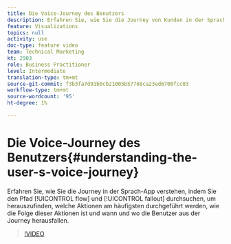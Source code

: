 ```yaml
---
title: Die Voice-Journey des Benutzers
description: Erfahren Sie, wie Sie die Journey von Kunden in der Sprach-App verstehen können, indem Sie sich den Fließpfad ansehen und herausfinden, um herauszufinden, welche Aktionen am häufigsten durchgeführt werden, wie die Reihenfolge dieser Aktionen abläuft und wann und wo Benutzer von der Journey ausgeschlossen werden.
feature: Visualizations
topics: null
activity: use
doc-type: feature video
team: Technical Marketing
kt: 2903
role: Business Practitioner
level: Intermediate
translation-type: tm+mt
source-git-commit: f3b3fa7d91b0cb21005b57768ca23ed6700fcc03
workflow-type: tm+mt
source-wordcount: '95'
ht-degree: 1%

---
```



# Die Voice-Journey des Benutzers{#understanding-the-user-s-voice-journey}

Erfahren Sie, wie Sie die Journey in der Sprach-App verstehen, indem Sie den Pfad [!UICONTROL flow] und [!UICONTROL fallout] durchsuchen, um herauszufinden, welche Aktionen am häufigsten durchgeführt werden, wie die Folge dieser Aktionen ist und wann und wo die Benutzer aus der Journey herausfallen.

>[!VIDEO](https://video.tv.adobe.com/v/27226/?quality=12)
